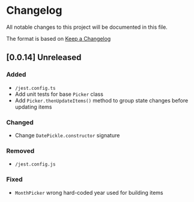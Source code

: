 # Changelog

All notable changes to this project will be documented in this file.

The format is based on [Keep a Changelog](https://keepachangelog.com/en/1.0.0/)

## [0.0.14] Unreleased

### Added
- `/jest.config.ts`
- Add unit tests for base `Picker` class
- Add `Picker.thenUpdateItems()` method to group state changes before updating items

### Changed
- Change `DatePickle.constructor` signature

### Removed
- `/jest.config.js`

### Fixed
- `MonthPicker` wrong hard-coded year used for building items
